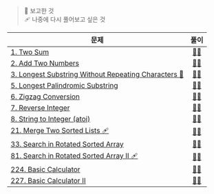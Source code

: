 > 👀 보고한 것  
> 🩹 나중에 다시 풀어보고 싶은 것

| 문제 | 풀이 |
|---|:---:|
| [1. Two Sum](https://leetcode.com/problems/two-sum/) | [✍🏻](1_two_sum.py) |
| [2. Add Two Numbers](https://leetcode.com/problems/add-two-numbers/) | [✍🏻](2_add_two_numbers.py) |
| [3. Longest Substring Without Repeating Characters 👀](https://leetcode.com/problems/longest-substring-without-repeating-characters) | [✍🏻](3_longest_substring_without_repeating_characters.py) |
| [5. Longest Palindromic Substring](https://leetcode.com/problems/longest-palindromic-substring) | [✍🏻](5_longest_palindromic_substring.py) |
| [6. Zigzag Conversion](https://leetcode.com/problems/zigzag-conversion/) | [✍🏻](6_zigzag_conversion.py) |
| [7. Reverse Integer](https://leetcode.com/problems/reverse-integer/) | [✍🏻](7_reverse_integer.py)|
| [8. String to Integer (atoi)](https://leetcode.com/problems/string-to-integer-atoi/) | [✍🏻](8_string_to_integer_atoi.py) |
| [21. Merge Two Sorted Lists 🩹](https://leetcode.com/problems/merge-two-sorted-lists/) | [✍🏻](21_merge_two_sorted_lists.py) |
| [33. Search in Rotated Sorted Array](https://leetcode.com/problems/search-in-rotated-sorted-array/) | [✍🏻](33_search_in_rotated_sorted_array.py) 
| [81. Search in Rotated Sorted Array II 🩹](https://leetcode.com/problems/search-in-rotated-sorted-array-ii/) | [✍🏻](81_search_in_rotated_sorted_array_ii.py) |
| [224. Basic Calculator](https://leetcode.com/problems/basic-calculator/) | [✍🏻](224_basic_calculator.py) |
| [227. Basic Calculator II](https://leetcode.com/problems/basic-calculator-ii/) | [✍🏻](227_basic_calculator_ii.py) |
